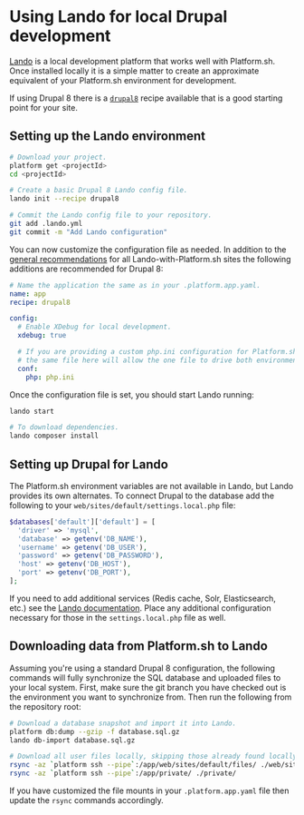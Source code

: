 # Using Lando for local Drupal development

[Lando](/gettingstarted/local/lando.md) is a local development platform that works well with Platform.sh. Once installed locally it is a simple matter to create an approximate equivalent of your Platform.sh environment for development.

If using Drupal 8 there is a [`drupal8`](https://docs.devwithlando.io/tutorials/drupal8.html) recipe available that is a good starting point for your site.

## Setting up the Lando environment

```bash
# Download your project.
platform get <projectId>
cd <projectId>

# Create a basic Drupal 8 Lando config file.
lando init --recipe drupal8

# Commit the Lando config file to your repository.
git add .lando.yml
git commit -m "Add Lando configuration"
```

You can now customize the configuration file as needed. In addition to the [general recommendations](/gettingstarted/local/lando.md#lando-yml-configuration) for all Lando-with-Platform.sh sites the following additions are recommended for Drupal 8:

```yaml
# Name the application the same as in your .platform.app.yaml.
name: app
recipe: drupal8

config:
  # Enable XDebug for local development.
  xdebug: true

  # If you are providing a custom php.ini configuration for Platform.sh, specifying
  # the same file here will allow the one file to drive both environments.
  conf:
    php: php.ini
```

Once the configuration file is set, you should start Lando running:

```bash
lando start

# To download dependencies.
lando composer install
```

## Setting up Drupal for Lando

The Platform.sh environment variables are not available in Lando, but Lando provides its own alternates. To connect Drupal to the database add the following to your `web/sites/default/settings.local.php` file:

```php
$databases['default']['default'] = [
  'driver' => 'mysql',
  'database' => getenv('DB_NAME'),
  'username' => getenv('DB_USER'),
  'password' => getenv('DB_PASSWORD'),
  'host' => getenv('DB_HOST'),
  'port' => getenv('DB_PORT'),
];
```

If you need to add additional services (Redis cache, Solr, Elasticsearch, etc.) see the [Lando documentation](https://docs.lndo.io/config/services.html). Place any additional configuration necessary for those in the `settings.local.php` file as well.

## Downloading data from Platform.sh to Lando

Assuming you're using a standard Drupal 8 configuration, the following commands will fully synchronize the SQL database and uploaded files to your local system. First, make sure the git branch you have checked out is the environment you want to synchronize from. Then run the following from the repository root:

```bash
# Download a database snapshot and import it into Lando.
platform db:dump --gzip -f database.sql.gz
lando db-import database.sql.gz

# Download all user files locally, skipping those already found locally.
rsync -az `platform ssh --pipe`:/app/web/sites/default/files/ ./web/sites/default/files/
rsync -az `platform ssh --pipe`:/app/private/ ./private/
```

If you have customized the file mounts in your `.platform.app.yaml` file then update the `rsync` commands accordingly.
